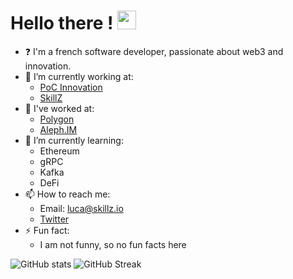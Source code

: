 # Hello there ! <img src="https://raw.githubusercontent.com/MartinHeinz/MartinHeinz/master/wave.gif" width="30px">

<!--
**PtitLuca/PtitLuca** is a ✨ _special_ ✨ repository because its `README.md` (this file) appears on your GitHub profile.

Here are some ideas to get you started:

- 🔭 I’m currently working on ...
- 🌱 I’m currently learning ...
- 👯 I’m looking to collaborate on ...
- 🤔 I’m looking for help with ...
- 💬 Ask me about ...
- 📫 How to reach me: ...
- 😄 Pronouns: ...
- ⚡ Fun fact: ...
-->

- :question: I'm a french software developer, passionate about web3 and innovation.
- 🔭 I’m currently working at:
  - [PoC Innovation](https://github.com/PoCInnovation)
  - [SkillZ](https://github.com/skillz-blockchain)
- 🤔 I've worked at:
  - [Polygon](https://github.com/0xPolygon)
  - [Aleph.IM](https://github.com/aleph-im)
- 🌱 I’m currently learning:
  - Ethereum
  - gRPC
  - Kafka
  - DeFi
- 📫 How to reach me:
  - Email: luca@skillz.io
  - [Twitter](https://twitter.com/leptitluca)
- ⚡ Fun fact:
  - I am not funny, so no fun facts here

![GitHub stats](https://github-readme-stats.vercel.app/api?username=PtitLuca&show_icons=true)
![GitHub Streak](https://github-readme-streak-stats.herokuapp.com/?user=PtitLuca)
